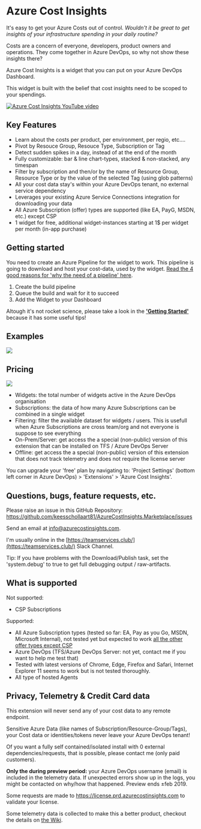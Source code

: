 # Azure Cost Insights

It's easy to get your Azure Costs out of control. _Wouldn't it be great to get insights of your infrastructure spending in your daily routine?_

Costs are a concern of everyone, developers, product owners and operations.
They come together in Azure DevOps, so why not show these insights there?

Azure Cost Insights is a widget that you can put on your Azure DevOps Dashboard.

This widget is built with the belief that cost insights need to be scoped to your spendings. 

[![Azure Cost Insights YouTube video](/AzureCostInsights.Marketplace/images/play_thumb.png)](https://www.youtube.com/watch?v=tyIzQWP5dMw)

## Key Features

- Learn about the costs per product, per environment, per regio, etc....
- Pivot by Resouce Group, Resouce Type, Subscription or Tag
- Detect sudden spikes in a day, instead of at the end of the month
- Fully customizable: bar & line chart-types, stacked & non-stacked, any timespan
- Filter by subscription and then/or by the name of Resource Group, Resource Type or by the value of the selected Tag (using glob patterns)
- All your cost data stay's within your Azure DevOps tenant, no external service dependency 
- Leverages your existing Azure Service Connections integration for downloading your data
- All Azure Subscription (offer) types are supported (like EA, PayG, MSDN, etc.) except CSP
- 1 widget for free, additional widget-instances starting at 1$ per widget per month (in-app purchase)

## Getting started

You need to create an Azure Pipeline for the widget to work. This pipeline is going to download and host your cost-data, used by the widget. [Read the 4 good reasons for 'why the need of a pipeline' here](https://github.com/keesschollaart81/AzureCostInsights.Marketplace/wiki/Why-the-need-of-a-Pipeline).
 
1. Create the build pipeline
2. Queue the build and wait for it to succeed
3. Add the Widget to your Dashboard

Altough it's not rocket science, please take a look in the **['Getting Started'](https://github.com/keesschollaart81/AzureCostInsights.Marketplace/wiki/Getting-started)** because it has some useful tips! 
  
## Examples

[![](/AzureCostInsights.Marketplace/screenshots/screen2_thumb.png)](/AzureCostInsights.Marketplace/screenshots/screen2.png)

## Pricing

![](/AzureCostInsights.Marketplace/images/plans.png)

* Widgets: the total number of widgets active in the Azure DevOps organisation
* Subscriptions: the data of how many Azure Subscriptions can be combined in a single widget
* Filtering: filter the available dataset for widgets / users. This is usefull when Azure Subscriptions are cross team/org and not everyone is suppose to see everything
* On-Prem/Server: get access the a special (non-public) version of this extension that can be installed on TFS / Azure DevOps Server
* Offline: get access the a special (non-public) version of this extension that does not track telemetry and does not require the license server
 
You can upgrade your 'free' plan by navigating to: 'Project Settings' (bottom left corner in Azure DevOps) > 'Extensions' > 'Azure Cost Insights'.

## Questions, bugs, feature requests, etc.

Please raise an issue in this GitHub Repository:
https://github.com/keesschollaart81/AzureCostInsights.Marketplace/issues

Send an email at [info@azurecostinsights.com](mailto:info@azurecostinsights.com).

I'm usually online in the [https://teamservices.club/](https://teamservices.club/) Slack Channel.

Tip: If you have problems with the Download/Publish task, set the 'system.debug' to true to get full debugging output / raw-artifacts.

## What is supported

Not supported:
- CSP Subscriptions

Supported:

- All Azure Subscription types (tested so far: EA, Pay as you Go, MSDN, Microsoft Internal), not tested yet but expected to work [all the other offer types except CSP](https://azure.microsoft.com/en-us/support/legal/offer-details/) 
- Azure DevOps (TFS/Azure DevOps Server: not yet, contact me if you want to help me test that)
- Tested with latest versions of Chrome, Edge, Firefox and Safari, Internet Explorer 11 seems to work but is not tested thoroughly. 
- All type of hosted Agents

## Privacy, Telemetry & Credit Card data

This extension will never send any of your cost data to any remote endpoint.

Sensitive Azure Data (like names of Subscription/Resource-Group/Tags), your Cost data or identities/tokens never leave your Azure DevOps tenant! 

Of you want a fully self contained/isolated install with 0 external dependencies/requests, that is possible, please contact me (only paid customers).

**Only the during preview period:** your Azure DevOps username (email) is included in the telemetry data. If unexpected errors show up in the logs, you might be contacted on why/how that happened. Preview ends ±feb 2019.

Some requests are made to https://license.prd.azurecostinsights.com to validate your license.

Some telemetry data is collected to make this a better product, checkout the details on [the Wiki](https://github.com/keesschollaart81/AzureCostInsights.Marketplace/wiki/Privacy,-Telemetry-&-Credit-Card-data).